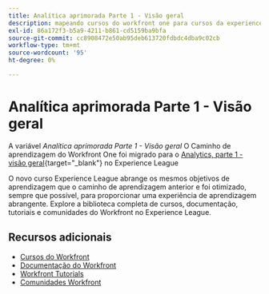 ```yaml
---
title: Analítica aprimorada Parte 1 - Visão geral
description: mapeando cursos do workfront one para cursos da experience league
exl-id: 86a172f3-b5a9-4211-b861-cd5159ba9bfa
source-git-commit: cc8908472e50ab95deb613720fdbdc4dba9c02cb
workflow-type: tm+mt
source-wordcount: '95'
ht-degree: 0%

---
```


# Analítica aprimorada Parte 1 - Visão geral


A variável *Analítica aprimorada Parte 1 - Visão geral* O Caminho de aprendizagem do Workfront One foi migrado para o [Analytics, parte 1 - visão geral](https://experienceleague.adobe.com/?recommended=Workfront-U-1-2022.1.analytics){target="_blank"} no Experience League

O novo curso Experience League abrange os mesmos objetivos de aprendizagem que o caminho de aprendizagem anterior e foi otimizado, sempre que possível, para proporcionar uma experiência de aprendizagem abrangente.  Explore a biblioteca completa de cursos, documentação, tutoriais e comunidades do Workfront no Experience League.

## Recursos adicionais

* [Cursos do Workfront](https://experienceleague.adobe.com/?lang=en&amp;Solution=Workfront#courses)
* [Documentação do Workfront](https://experienceleague.adobe.com/docs/workfront.html)
* [Workfront Tutorials](https://experienceleague.adobe.com/docs/workfront-learn/tutorials-workfront/home.html)
* [Comunidades Workfront](https://experienceleaguecommunities.adobe.com/t5/workfront/ct-p/workfront)
